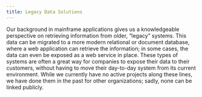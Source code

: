 ```yaml
---
title: Legacy Data Solutions
---
```

Our background in mainframe applications gives us a knowledgeable perspective on retrieving information from older, &ldquo;legacy&rdquo; systems. This data can be migrated to a more modern relational or document database, where a web application can retrieve the information; in some cases, the data can even be exposed as a web service in place. These types of systems are often a great way for companies to expose their data to their customers, without having to move their day-to-day system from its current environment. While we currently have no active projects along these lines, we have done them in the past for other organizations; sadly, none can be linked publicly.
